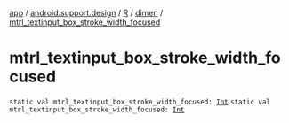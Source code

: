 [app](../../../index.md) / [android.support.design](../../index.md) / [R](../index.md) / [dimen](index.md) / [mtrl_textinput_box_stroke_width_focused](./mtrl_textinput_box_stroke_width_focused.md)

# mtrl_textinput_box_stroke_width_focused

`static val mtrl_textinput_box_stroke_width_focused: `[`Int`](https://kotlinlang.org/api/latest/jvm/stdlib/kotlin/-int/index.html)
`static val mtrl_textinput_box_stroke_width_focused: `[`Int`](https://kotlinlang.org/api/latest/jvm/stdlib/kotlin/-int/index.html)